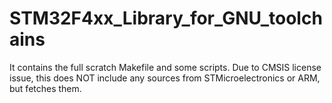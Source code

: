 STM32F4xx_Library_for_GNU_toolchains
====================================

It contains the full scratch Makefile and some scripts. Due to CMSIS license issue, this does NOT include any sources from STMicroelectronics or ARM, but fetches them.